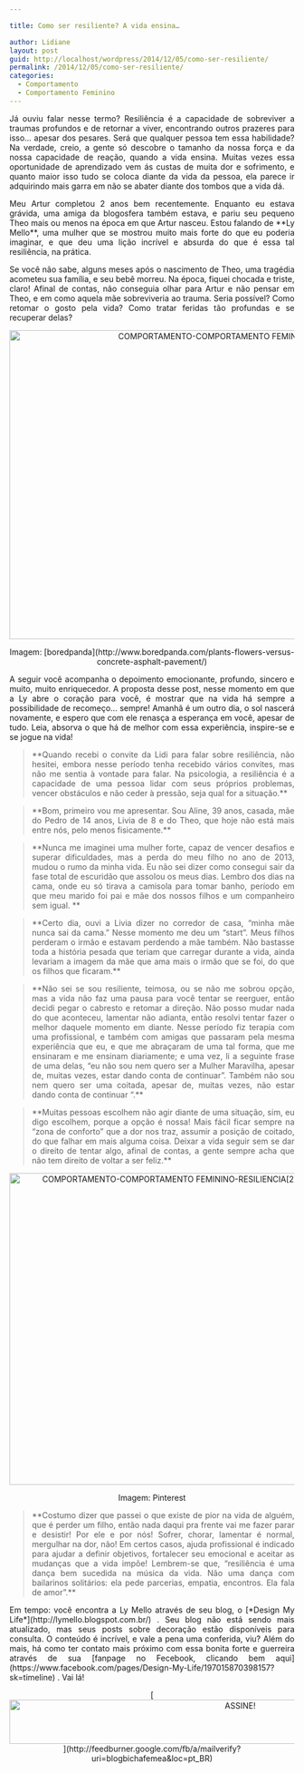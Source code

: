 ```yaml
---

title: Como ser resiliente? A vida ensina…

author: Lidiane
layout: post
guid: http://localhost/wordpress/2014/12/05/como-ser-resiliente/
permalink: /2014/12/05/como-ser-resiliente/
categories:
  - Comportamento
  - Comportamento Feminino
---
```

<p align="justify">
  Já ouviu falar nesse termo? Resiliência é a capacidade de sobreviver a traumas profundos e de retornar a viver, encontrando outros prazeres para isso… apesar dos pesares. Será que qualquer pessoa tem essa habilidade? Na verdade, creio, a gente só descobre o tamanho da nossa força e da nossa capacidade de reação, quando a vida ensina. Muitas vezes essa oportunidade de aprendizado vem ás custas de muita dor e sofrimento, e quanto maior isso tudo se coloca diante da vida da pessoa, ela parece ir adquirindo mais garra em não se abater diante dos tombos que a vida dá.
</p>

<p align="justify">
  Meu Artur completou 2 anos bem recentemente. Enquanto eu estava grávida, uma amiga da blogosfera também estava, e pariu seu pequeno Theo mais ou menos na época em que Artur nasceu. Estou falando de **Ly Mello**, uma mulher que se mostrou muito mais forte do que eu poderia imaginar, e que deu uma lição incrível e absurda do que é essa tal resiliência, na prática.
</p>

<p align="justify">
  Se você não sabe, alguns meses após o nascimento de Theo, uma tragédia acometeu sua família, e seu bebê morreu. Na época, fiquei chocada e triste, claro! Afinal de contas, não conseguia olhar para Artur e não pensar em Theo, e em como aquela mãe sobreviveria ao trauma. Seria possível? Como retomar o gosto pela vida? Como tratar feridas tão profundas e se recuperar delas?
</p>

<p align="center">
  <a href="http://www.trololodemulher.com.br/blog/wp-content/uploads/2014/12/COMPORTAMENTO-COMPORTAMENTO-FEMININO-RESILIENCIA.jpg"><img class="alignnone size-full wp-image-10629" src="http://www.trololodemulher.com.br/blog/wp-content/uploads/2014/12/COMPORTAMENTO-COMPORTAMENTO-FEMININO-RESILIENCIA.jpg" alt="COMPORTAMENTO-COMPORTAMENTO FEMININO-RESILIENCIA" width="800" height="545" /></a>
</p>

<p align="center">
  Imagem: [boredpanda](http://www.boredpanda.com/plants-flowers-versus-concrete-asphalt-pavement/) 
</p>

<p align="justify">
  A seguir você acompanha o depoimento emocionante, profundo, sincero e muito, muito enriquecedor. A proposta desse post, nesse momento em que a Ly abre o coração para você, é mostrar que na vida há sempre a possibilidade de recomeço… sempre! Amanhã é um outro dia, o sol nascerá novamente, e espero que com ele renasça a esperança em você, apesar de tudo. Leia, absorva o que há de melhor com essa experiência, inspire-se e se jogue na vida!
</p>

> <p align="justify">
>   **Quando recebi o convite da Lidi para falar sobre resiliência, não hesitei, embora nesse período tenha recebido vários convites, mas não me sentia à vontade para falar. Na psicologia, a resiliência é a capacidade de uma pessoa lidar com seus próprios problemas, vencer obstáculos e não ceder à pressão, seja qual for a situação.**
> </p>

> <p align="justify">
>   **Bom, primeiro vou me apresentar. Sou Aline, 39 anos, casada, mãe do Pedro de 14 anos, Livia de 8 e do Theo, que hoje não está mais entre nós, pelo menos fisicamente.**
> </p>

> <p align="justify">
>   **Nunca me imaginei uma mulher forte, capaz de vencer desafios e superar dificuldades, mas a perda do meu filho no ano de 2013, mudou o rumo da minha vida. Eu não sei dizer como consegui sair da fase total de escuridão que assolou os meus dias. Lembro dos dias na cama, onde eu só tirava a camisola para tomar banho, período em que meu marido foi pai e mãe dos nossos filhos e um companheiro sem igual. **
> </p>

> <p align="justify">
>   **Certo dia, ouvi a Livia dizer no corredor de casa, &#8220;minha mãe nunca sai da cama.&#8221; Nesse momento me deu um &#8220;start&#8221;. Meus filhos perderam o irmão e estavam perdendo a mãe também. Não bastasse toda a história pesada que teriam que carregar durante a vida, ainda levariam a imagem da mãe que ama mais o irmão que se foi, do que os filhos que ficaram.**
> </p>

> <p align="justify">
>   **Não sei se sou resiliente, teimosa, ou se não me sobrou opção, mas a vida não faz uma pausa para você tentar se reerguer, então decidi pegar o cabresto e retomar a direção. Não posso mudar nada do que aconteceu, lamentar não adianta, então resolvi tentar fazer o melhor daquele momento em diante. Nesse período fiz terapia com uma profissional, e também com amigas que passaram pela mesma experiência que eu, e que me abraçaram de uma tal forma, que me ensinaram e me ensinam diariamente; e uma vez, li a seguinte frase de uma delas, &#8220;eu não sou nem quero ser a Mulher Maravilha, apesar de, muitas vezes, estar dando conta de continuar”. Também não sou nem quero ser uma coitada, apesar de, muitas vezes, não estar dando conta de continuar &#8220;.**
> </p>

> <p align="justify">
>   **Muitas pessoas escolhem não agir diante de uma situação, sim, eu digo escolhem, porque a opção é nossa! Mais fácil ficar sempre na &#8220;zona de conforto&#8221; que a dor nos traz, assumir a posição de coitado, do que falhar em mais alguma coisa. Deixar a vida seguir sem se dar o direito de tentar algo, afinal de contas, a gente sempre acha que não tem direito de voltar a ser feliz.**
> </p>

<p align="center">
  <a href="http://www.trololodemulher.com.br/blog/wp-content/uploads/2014/12/COMPORTAMENTO-COMPORTAMENTO-FEMININO-RESILIENCIA2.jpg"><img class="alignnone size-full wp-image-10630" src="http://www.trololodemulher.com.br/blog/wp-content/uploads/2014/12/COMPORTAMENTO-COMPORTAMENTO-FEMININO-RESILIENCIA2.jpg" alt="COMPORTAMENTO-COMPORTAMENTO FEMININO-RESILIENCIA[2]" width="550" height="550" /></a>
</p>

<p align="center">
  Imagem: Pinterest
</p>

> <p align="justify">
>   **Costumo dizer que passei o que existe de pior na vida de alguém, que é perder um filho, então nada daqui pra frente vai me fazer parar e desistir! Por ele e por nós! Sofrer, chorar, lamentar é normal, mergulhar na dor, não! Em certos casos, ajuda profissional é indicado para ajudar a definir objetivos, fortalecer seu emocional e aceitar as mudanças que a vida impõe! Lembrem-se que, “resiliência é uma dança bem sucedida na música da vida. Não uma dança com bailarinos solitários: ela pede parcerias, empatia, encontros. Ela fala de amor”.**
> </p>

<p align="justify">
  Em tempo: você encontra a Ly Mello através de seu blog, o [*Design My Life*](http://lymello.blogspot.com.br/) . Seu blog não está sendo mais atualizado, mas seus posts sobre decoração estão disponíveis para consulta. O conteúdo é incrível, e vale a pena uma conferida, viu? Além do mais, há como ter contato mais próximo com essa bonita forte e guerreira através de sua [fanpage no Fecebook, clicando bem aqui](https://www.facebook.com/pages/Design-My-Life/197015870398157?sk=timeline) . Vai lá!
</p>

<p align="center">
  [<img class="alignnone size-full wp-image-10439" src="http://www.trololodemulher.com.br/blog/wp-content/uploads/2014/09/ASSINE.png" alt="ASSINE!" width="800" height="78" />](http://feedburner.google.com/fb/a/mailverify?uri=blogbichafemea&loc=pt_BR) 
</p>

&nbsp;

<p align="justify">